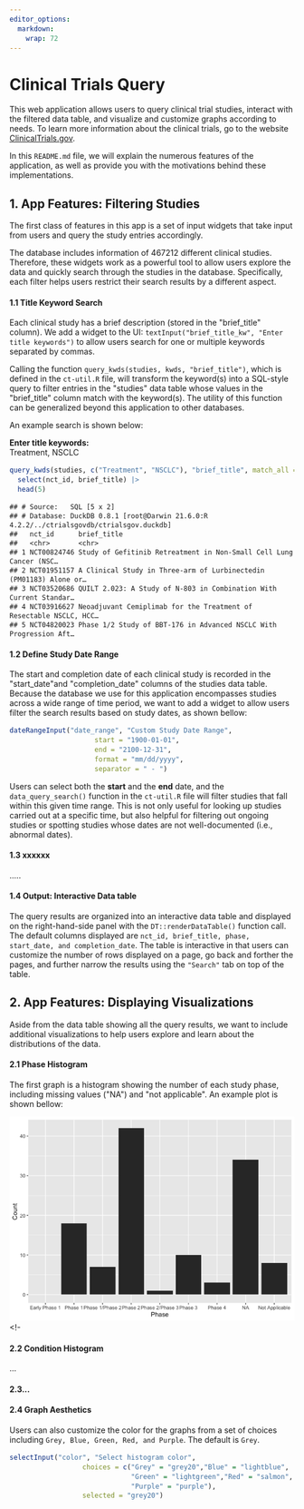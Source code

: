 ```yaml
---
editor_options: 
  markdown: 
    wrap: 72
---
```


# Clinical Trials Query

This web application allows users to query clinical trial studies,
interact with the filtered data table, and visualize and customize
graphs according to needs. To learn more information about the clinical
trials, go to the website
[ClinicalTrials.gov](https://clinicaltrials.gov).

In this `README.md` file, we will explain the numerous features of the
application, as well as provide you with the motivations behind these
implementations.

## 1. App Features: Filtering Studies

The first class of features in this app is a set of input widgets that
take input from users and query the study entries accordingly.

The database includes information of 467212 different clinical studies.
Therefore, these widgets work as a powerful tool to allow users explore
the data and quickly search through the studies in the database.
Specifically, each filter helps users restrict their search results by a
different aspect.

#### **1.1 Title Keyword Search**

Each clinical study has a brief description (stored in the "brief_title"
column). We add a widget to the UI:
`textInput("brief_title_kw", "Enter title keywords")` to allow users
search for one or multiple keywords separated by commas.

Calling the function `query_kwds(studies, kwds, "brief_title")`, which
is defined in the `ct-util.R` file, will transform the keyword(s) into a
SQL-style query to filter entries in the "studies" data table whose
values in the "brief_title" column match with the keyword(s). The
utility of this function can be generalized beyond this application to
other databases.

An example search is shown below:

**Enter title keywords:**\
Treatment, NSCLC

``` r
query_kwds(studies, c("Treatment", "NSCLC"), "brief_title", match_all = T) |> 
  select(nct_id, brief_title) |>
  head(5)
```

```         
## # Source:   SQL [5 x 2]
## # Database: DuckDB 0.8.1 [root@Darwin 21.6.0:R 4.2.2/../ctrialsgovdb/ctrialsgov.duckdb]
##   nct_id      brief_title                                                       
##   <chr>       <chr>                                                             
## 1 NCT00824746 Study of Gefitinib Retreatment in Non-Small Cell Lung Cancer (NSC…
## 2 NCT01951157 A Clinical Study in Three-arm of Lurbinectedin (PM01183) Alone or…
## 3 NCT03520686 QUILT 2.023: A Study of N-803 in Combination With Current Standar…
## 4 NCT03916627 Neoadjuvant Cemiplimab for the Treatment of Resectable NSCLC, HCC…
## 5 NCT04820023 Phase 1/2 Study of BBT-176 in Advanced NSCLC With Progression Aft…
```

#### **1.2 Define Study Date Range**

The start and completion date of each clinical study is recorded in the
"start_date"and "completion_date" columns of the studies data table.
Because the database we use for this application encompasses studies
across a wide range of time period, we want to add a widget to allow
users filter the search results based on study dates, as shown bellow:

``` r
dateRangeInput("date_range", "Custom Study Date Range",
                     start = "1900-01-01",
                     end = "2100-12-31",
                     format = "mm/dd/yyyy",
                     separator = " - ")
```

Users can select both the **start** and the **end** date, and the
`data_query_search()` function in the `ct-util.R` file will filter
studies that fall within this given time range. This is not only useful
for looking up studies carried out at a specific time, but also helpful
for filtering out ongoing studies or spotting studies whose dates are
not well-documented (i.e., abnormal dates).

#### **1.3 xxxxxx**

.....

#### **1.4 Output: Interactive Data table**

The query results are organized into an interactive data table and
displayed on the right-hand-side panel with the `DT::renderDataTable()`
function call. The default columns displayed are
`nct_id, brief_title, phase, start_date, and completion_date`. The table
is interactive in that users can customize the number of rows displayed
on a page, go back and forther the pages, and further narrow the results
using the `"Search"` tab on top of the table.

## 2. App Features: Displaying Visualizations

Aside from the data table showing all the query results, we want to
include additional visualizations to help users explore and learn about
the distributions of the data.

#### 2.1 Phase Histogram

The first graph is a histogram showing the number of each study phase,
including missing values ("NA") and "not applicable". An example plot is
shown bellow:

![](README_files/figure-gfm/unnamed-chunk-4-1.png)\<!-

#### 2.2 Condition Histogram

...

#### 2.3...

#### 2.4 Graph Aesthetics

Users can also customize the color for the graphs from a set of choices
including `Grey, Blue, Green, Red, and Purple`. The default is `Grey`.

``` r
selectInput("color", "Select histogram color", 
                  choices = c("Grey" = "grey20","Blue" = "lightblue",
                              "Green" = "lightgreen","Red" = "salmon", 
                              "Purple" = "purple"),
                  selected = "grey20")
```
